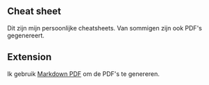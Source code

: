 ## Cheat sheet

Dit zijn mijn persoonlijke cheatsheets. Van sommigen zijn ook PDF's gegenereert.

## Extension

Ik gebruik [Markdown PDF](https://marketplace.visualstudio.com/items?itemName=yzane.markdown-pdf) om de PDF's te genereren.
